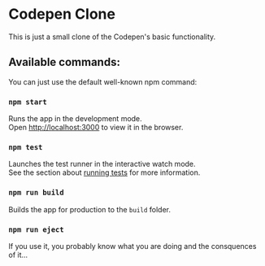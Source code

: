# Codepen Clone

This is just a small clone of the Codepen's basic functionality.


## Available commands:

You can just use the default well-known npm command:

### `npm start`

Runs the app in the development mode.<br />
Open [http://localhost:3000](http://localhost:3000) to view it in the browser.


### `npm test`

Launches the test runner in the interactive watch mode.<br />
See the section about [running tests](https://facebook.github.io/create-react-app/docs/running-tests) for more information.

### `npm run build`

Builds the app for production to the `build` folder.<br />



### `npm run eject`

If you use it, you probably know what you are doing and the consquences of it...